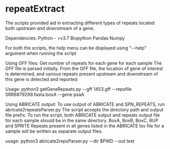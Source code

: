 # repeatExtract
The scripts provided aid in extracting different types of repeats 
located both upstream and downstream of a gene.

Dependencies:
Python - >v3.7
Biopython
Pandas
Numpy

For both the scripts, the help menu can be displayed using "--help" argument 
when running the script


Using GFF files:
Get number of repeats for each gene for each sample
The GFF file is parsed initially.
From the GFF file, the location of gene of interest is determined, and various
repeats present upstream and downstream of this gene is detected and reported

Usage:
python3 getGeneRepeats.py --gff 1453.gff --repsfile SRR8879299.fasta.boxA --gene psaA

Using ABRICATE output:
To use output of ABRICATE and SPN_REPEATS, run abricate2repeatsParser.py
The script accepts the directory path and output file prefix.
To run the script, both ABRICATE output and repeats output file
for each sample should be in the same directory.
BoxA, BoxB, BoxC, RUP and SPRITE Repeats present in all genes listed in the 
ABRICATE tsv file for a sample will be written as separate output files.


usage:
python3 abricate2repsParser.py --dir $PWD --out test

